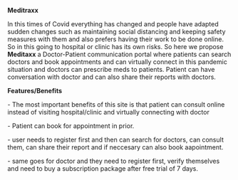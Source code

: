 <strong><b>Meditraxx</b></strong>
<p>In this times of Covid everything has changed and people have adapted sudden changes such as maintaining social distancing and keeping safety measures with them and also prefers having their work to be done online. So in this going to hospital or clinic has its own risks.
So here we propose <b>Meditaxx</b> a Doctor-Patient communication portal where patients can search doctors and book appointments and can virtually 
connect in this pandemic situation and doctors can prescribe meds to patients. Patient can have conversation with doctor and can also share their reports with doctors.</p>
<p><b> Features/Benefits</b><p>
  <p>- The most important benefits of this site is that patient can consult online instead of visiting hospital/clinic and virtually connecting with doctor<p>
  -  Patient can book for appointment in prior.
  <p>- user needs to register first and then can search for doctors, can consult them, can share their report and if neccesary can also book aapointment.</p>
  <p>- same goes for doctor and they need to register first, verify themselves and need to buy a subscription package after free trial of 7 days.</p> 
